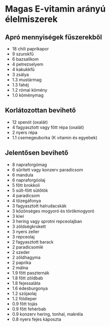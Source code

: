 # Magas E-vitamin arányú élelmiszerek

## Apró mennyiségek fűszerekből

* 18 chili paprikapor
* 9 szurokfű
* 6 bazsalikom
* 4 petrezselyem
* 4 kakukkfű
* 3 zsálya
* 1.3 mustármag
* 1.3 fahéj
* 1.2 római kömény
* 1.0 köménymag

## Korlátozottan bevihető

* 12 spenót (oxalát)
* 4 fagyasztott vagy főtt répa (oxalát)
* 2 nyers répa
* 1.1 csemegeuborka (K vitamin és egyebek)

## Jelentősen bevihető

* 8 napraforgómag
* 6 sűrített vagy konzerv paradicsom
* 6 mandula
* 6 napraforgóolaj
* 5 főtt brokkoli
* 5 sült-főtt sütőtök
* 4 paradicsom
* 4 tőzegáfonya
* 3 fagyasztott halrudacskák
* 3 közönséges mogyoró és törökmogyoró
* 3 kiwi
* 3 hering vagy sprotni repceolajban
* 3 zöldségkrokett
* 3 nyers zeller
* 3 repceolaj
* 2 fagyasztott barack
* 2 paradicsomlé
* 2 szeder
* 2 zöldhagyma
* 2 paprika
* 2 málna
* 1.9 főtt paszternák
* 1.8 főtt zöldbab
* 1.8 fejessaláta
* 1.6 édesburgonya
* 1.2 szójaolaj
* 1.2 földieper
* 0.9 főtt tojás
* 0.9 főtt fehérbab
* 0.9 konzerv hering, tonhal, makréla
* 0.8 nyers fejes káposzta
